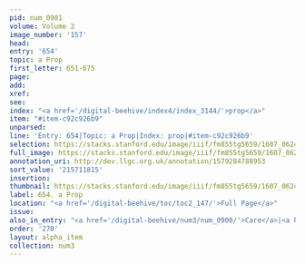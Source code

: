 ```yaml
---
pid: num_0901
volume: Volume 2
image_number: '157'
head:
entry: '654'
topic: a Prop
first_letter: 651-675
page:
add:
xref:
see:
index: "<a href='/digital-beehive/index4/index_3144/'>prop</a>"
item: "#item-c92c926b9"
unparsed:
line: 'Entry: 654|Topic: a Prop|Index: prop|#item-c92c926b9'
selection: https://stacks.stanford.edu/image/iiif/fm855tg5659/1607_0624/420,1815,2885,182/full/0/default.jpg
full_image: https://stacks.stanford.edu/image/iiif/fm855tg5659/1607_0624/full/full/0/default.jpg
annotation_uri: http://dev.llgc.org.uk/annotation/1579284788953
sort_value: '215711815'
insertion:
thumbnail: https://stacks.stanford.edu/image/iiif/fm855tg5659/1607_0624/420,1815,600,180/250,/0/default.jpg
label: 654. a Prop
location: "<a href='/digital-beehive/toc/toc2_147/'>Full Page</a>"
issue:
also_in_entry: "<a href='/digital-beehive/num3/num_0900/'>Care</a>|<a href='/digital-beehive/num3/num_0902/'>Hide</a>"
order: '270'
layout: alpha_item
collection: num3
---
```

